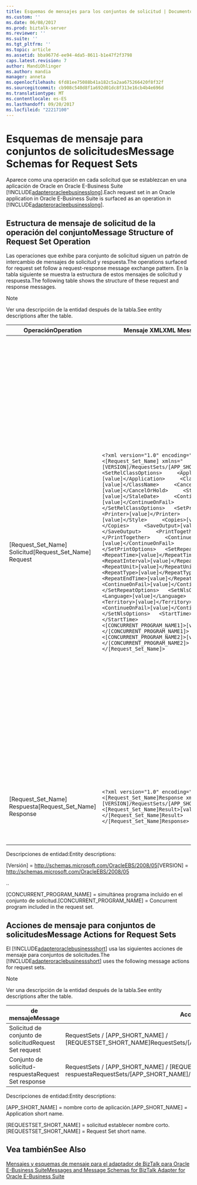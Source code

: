 ```yaml
---
title: Esquemas de mensajes para los conjuntos de solicitud | Documentos de Microsoft
ms.custom: ''
ms.date: 06/08/2017
ms.prod: biztalk-server
ms.reviewer: ''
ms.suite: ''
ms.tgt_pltfrm: ''
ms.topic: article
ms.assetid: bba9677d-ee94-4da5-8611-b1e47f2f3798
caps.latest.revision: 7
author: MandiOhlinger
ms.author: mandia
manager: anneta
ms.openlocfilehash: 6fd81ee75088b41a182c5a2aa675266420f8f32f
ms.sourcegitcommit: cb908c540d8f1a692d01dc8f313e16cb4b4e696d
ms.translationtype: MT
ms.contentlocale: es-ES
ms.lasthandoff: 09/20/2017
ms.locfileid: "22217100"
---
```

# <a name="message-schemas-for-request-sets"></a><span data-ttu-id="9289e-102">Esquemas de mensaje para conjuntos de solicitudes</span><span class="sxs-lookup"><span data-stu-id="9289e-102">Message Schemas for Request Sets</span></span>
<span data-ttu-id="9289e-103">Aparece como una operación en cada solicitud que se establezcan en una aplicación de Oracle en Oracle E-Business Suite [!INCLUDE[adapteroracleebusinesslong](../../includes/adapteroracleebusinesslong-md.md)].</span><span class="sxs-lookup"><span data-stu-id="9289e-103">Each request set in an Oracle application in Oracle E-Business Suite is surfaced as an operation in [!INCLUDE[adapteroracleebusinesslong](../../includes/adapteroracleebusinesslong-md.md)].</span></span>  
  
## <a name="message-structure-of-request-set-operation"></a><span data-ttu-id="9289e-104">Estructura de mensaje de solicitud de la operación del conjunto</span><span class="sxs-lookup"><span data-stu-id="9289e-104">Message Structure of Request Set Operation</span></span>  
 <span data-ttu-id="9289e-105">Las operaciones que exhibe para conjunto de solicitud siguen un patrón de intercambio de mensajes de solicitud y respuesta.</span><span class="sxs-lookup"><span data-stu-id="9289e-105">The operations surfaced for request set follow a request-response message exchange pattern.</span></span> <span data-ttu-id="9289e-106">En la tabla siguiente se muestra la estructura de estos mensajes de solicitud y respuesta.</span><span class="sxs-lookup"><span data-stu-id="9289e-106">The following table shows the structure of these request and response messages.</span></span>  
  
> [!NOTE]
>  <span data-ttu-id="9289e-107">Ver una descripción de la entidad después de la tabla.</span><span class="sxs-lookup"><span data-stu-id="9289e-107">See entity descriptions after the table.</span></span>  
  
|<span data-ttu-id="9289e-108">Operación</span><span class="sxs-lookup"><span data-stu-id="9289e-108">Operation</span></span>|<span data-ttu-id="9289e-109">Mensaje XML</span><span class="sxs-lookup"><span data-stu-id="9289e-109">XML Message</span></span>|<span data-ttu-id="9289e-110">Description</span><span class="sxs-lookup"><span data-stu-id="9289e-110">Description</span></span>|  
|---------------|-----------------|-----------------|  
|<span data-ttu-id="9289e-111">[Request_Set_Name] Solicitud</span><span class="sxs-lookup"><span data-stu-id="9289e-111">[Request_Set_Name] Request</span></span>|`<?xml version="1.0" encoding="utf-8" ?> <[Request_Set_Name] xmlns="[VERSION]/RequestSets/[APP_SHORT_NAME]/">   <SetRelClassOptions>     <Application>[value]</Application>     <ClassName>[value]</ClassName>     <CancelOrHold>[value]</CancelOrHold>     <StaleDate>[value]</StaleDate>     <ContinueOnFail>[value]</ContinueOnFail>   </SetRelClassOptions>   <SetPrintOptions>     <Printer>[value]</Printer>     <Style>[value]</Style>     <Copies>[value]</Copies>     <SaveOutput>[value]</SaveOutput>     <PrintTogether>[value]</PrintTogether>     <ContinueOnFail>[value]</ContinueOnFail>   </SetPrintOptions>   <SetRepeatOptions>     <RepeatTime>[value]</RepeatTime>     <RepeatInterval>[value]</RepeatInterval>     <RepeatUnit>[value]</RepeatUnit>     <RepeatType>[value]</RepeatType>     <RepeatEndTime>[value]</RepeatEndTime>     <ContinueOnFail>[value]</ContinueOnFail>   </SetRepeatOptions>   <SetNlsOptions>     <Language>[value]</Language>     <Territory>[value]</Territory>     <ContinueOnFail>[value]</ContinueOnFail>   </SetNlsOptions>   <StartTime><[value]</StartTime>   <[CONCURRENT_PROGRAM_NAME1]>[value]</[CONCURRENT_PROGRAM_NAME1]>   <[CONCURRENT_PROGRAM_NAME2]>[value]</[CONCURRENT_PROGRAM_NAME2]>   … </[Request_Set_Name]>`|<span data-ttu-id="9289e-112">-La operación [Request_Set_Name] tiene cinco parámetros estándares: `SetRelClassOptions`, `SetPrintOptions`, `SetRepeatOptions`, `SetNlsOptions`, y `StartTime`.</span><span class="sxs-lookup"><span data-stu-id="9289e-112">- The [Request_Set_Name] operation takes five standard parameters:  `SetRelClassOptions`, `SetPrintOptions`,  `SetRepeatOptions`, `SetNlsOptions`, and `StartTime`.</span></span><br /><br /> <span data-ttu-id="9289e-113">-El `ContinueOnFail` parámetro indica si el envío de conjunto de solicitud debe continuar o se produce una excepción en caso del parámetro parent (`SetRelClassOptions`, `SetPrintOptions`, `SetRepeatOptions` o `SetNlsOptions`) se produce un error.</span><span class="sxs-lookup"><span data-stu-id="9289e-113">- The `ContinueOnFail` parameter indicates whether the request set submission should continue or throw an exception in case the parent parameter (`SetRelClassOptions`, `SetPrintOptions`, `SetRepeatOptions` or `SetNlsOptions`) fails.</span></span> <span data-ttu-id="9289e-114">Puede especificar **True** (continuar) o **False** (producir una excepción).</span><span class="sxs-lookup"><span data-stu-id="9289e-114">You can specify **True** (continue) or **False** (throw an exception).</span></span><br /><br /> <span data-ttu-id="9289e-115">-Para obtener información detallada acerca de cada parámetro, consulte [operaciones con conjuntos de solicitud](../../adapters-and-accelerators/adapter-oracle-ebs/operations-on-request-sets.md).</span><span class="sxs-lookup"><span data-stu-id="9289e-115">- For detailed information about each parameter, see [Operations on Request Sets](../../adapters-and-accelerators/adapter-oracle-ebs/operations-on-request-sets.md).</span></span>|  
|<span data-ttu-id="9289e-116">[Request_Set_Name] Respuesta</span><span class="sxs-lookup"><span data-stu-id="9289e-116">[Request_Set_Name] Response</span></span>|`<?xml version="1.0" encoding="utf-8" ?> <[Request_Set_Name]Response xmlns="[VERSION]/RequestSets/[APP_SHORT_NAME]">   <[Request_Set_Name]Result>[value]</[Request_Set_Name]Result> </[Request_Set_Name]Response>`|<span data-ttu-id="9289e-117">La respuesta de Oracle E-Business Suite contiene un identificador de solicitudes simultáneas.</span><span class="sxs-lookup"><span data-stu-id="9289e-117">The response from Oracle E-Business Suite contains a concurrent request ID.</span></span>|  
  
 <span data-ttu-id="9289e-118">Descripciones de entidad:</span><span class="sxs-lookup"><span data-stu-id="9289e-118">Entity descriptions:</span></span>  
  
 <span data-ttu-id="9289e-119">[Versión] = http://schemas.microsoft.com/OracleEBS/2008/05</span><span class="sxs-lookup"><span data-stu-id="9289e-119">[VERSION] = http://schemas.microsoft.com/OracleEBS/2008/05</span></span>  
  
 <span data-ttu-id="9289e-120">.</span><span class="sxs-lookup"><span data-stu-id="9289e-120">.</span></span>  
  
 <span data-ttu-id="9289e-121">[CONCURRENT_PROGRAM_NAME] = simultánea programa incluido en el conjunto de solicitud.</span><span class="sxs-lookup"><span data-stu-id="9289e-121">[CONCURRENT_PROGRAM_NAME] = Concurrent program included in the request set.</span></span>  
  
## <a name="message-actions-for-request-sets"></a><span data-ttu-id="9289e-122">Acciones de mensaje para conjuntos de solicitudes</span><span class="sxs-lookup"><span data-stu-id="9289e-122">Message Actions for Request Sets</span></span>  
 <span data-ttu-id="9289e-123">El [!INCLUDE[adapteroraclebusinessshort](../../includes/adapteroraclebusinessshort-md.md)] usa las siguientes acciones de mensaje para conjuntos de solicitudes.</span><span class="sxs-lookup"><span data-stu-id="9289e-123">The [!INCLUDE[adapteroraclebusinessshort](../../includes/adapteroraclebusinessshort-md.md)] uses the following message actions for request sets.</span></span>  
  
> [!NOTE]
>  <span data-ttu-id="9289e-124">Ver una descripción de la entidad después de la tabla.</span><span class="sxs-lookup"><span data-stu-id="9289e-124">See entity descriptions after the table.</span></span>  
  
|<span data-ttu-id="9289e-125">de mensaje</span><span class="sxs-lookup"><span data-stu-id="9289e-125">Message</span></span>|<span data-ttu-id="9289e-126">Acción</span><span class="sxs-lookup"><span data-stu-id="9289e-126">Action</span></span>|<span data-ttu-id="9289e-127">Ejemplo</span><span class="sxs-lookup"><span data-stu-id="9289e-127">Example</span></span>|  
|-------------|------------|-------------|  
|<span data-ttu-id="9289e-128">Solicitud de conjunto de solicitud</span><span class="sxs-lookup"><span data-stu-id="9289e-128">Request Set request</span></span>|<span data-ttu-id="9289e-129">RequestSets / [APP_SHORT_NAME] / [REQUESTSET_SHORT_NAME]</span><span class="sxs-lookup"><span data-stu-id="9289e-129">RequestSets/[APP_SHORT_NAME]/[REQUESTSET_SHORT_NAME]</span></span>|<span data-ttu-id="9289e-130">RequestSets/SQLGL/FNDRSSUB965</span><span class="sxs-lookup"><span data-stu-id="9289e-130">RequestSets/SQLGL/FNDRSSUB965</span></span>|  
|<span data-ttu-id="9289e-131">Conjunto de solicitud-respuesta</span><span class="sxs-lookup"><span data-stu-id="9289e-131">Request Set response</span></span>|<span data-ttu-id="9289e-132">RequestSets / [APP_SHORT_NAME] / [REQUESTSET_SHORT_NAME]] / respuesta</span><span class="sxs-lookup"><span data-stu-id="9289e-132">RequestSets/[APP_SHORT_NAME]/[REQUESTSET_SHORT_NAME]]/response</span></span>|<span data-ttu-id="9289e-133">RequestSets/SQLGL/FNDRSSUB965/respuesta</span><span class="sxs-lookup"><span data-stu-id="9289e-133">RequestSets/SQLGL/FNDRSSUB965/response</span></span>|  
  
 <span data-ttu-id="9289e-134">Descripciones de entidad:</span><span class="sxs-lookup"><span data-stu-id="9289e-134">Entity descriptions:</span></span>  
  
 <span data-ttu-id="9289e-135">[APP_SHORT_NAME] = nombre corto de aplicación.</span><span class="sxs-lookup"><span data-stu-id="9289e-135">[APP_SHORT_NAME] = Application short name.</span></span>  
  
 <span data-ttu-id="9289e-136">[REQUESTSET_SHORT_NAME] = solicitud establecer nombre corto.</span><span class="sxs-lookup"><span data-stu-id="9289e-136">[REQUESTSET_SHORT_NAME] = Request Set short name.</span></span>  
  
## <a name="see-also"></a><span data-ttu-id="9289e-137">Vea también</span><span class="sxs-lookup"><span data-stu-id="9289e-137">See Also</span></span>  
 [<span data-ttu-id="9289e-138">Mensajes y esquemas de mensaje para el adaptador de BizTalk para Oracle E-Business Suite</span><span class="sxs-lookup"><span data-stu-id="9289e-138">Messages and Message Schemas for BizTalk Adapter for Oracle E-Business Suite</span></span>](../../adapters-and-accelerators/adapter-oracle-ebs/messages-and-message-schemas-for-biztalk-adapter-for-oracle-e-business-suite.md)